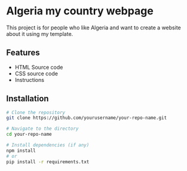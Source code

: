# Algeria my country webpage

This project is for people who like Algeria and want to create a website about it using my template.

## Features

- HTML Source code
- CSS source code
- Instructions

## Installation

```bash
# Clone the repository
git clone https://github.com/yourusername/your-repo-name.git

# Navigate to the directory
cd your-repo-name

# Install dependencies (if any)
npm install
# or
pip install -r requirements.txt

